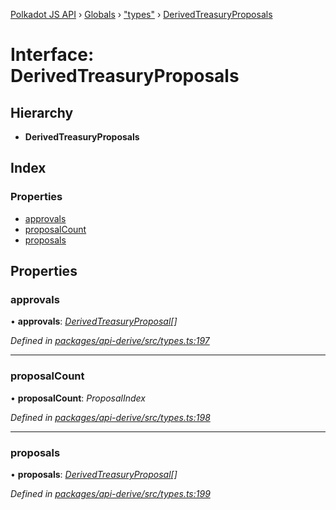 [Polkadot JS API](../README.md) › [Globals](../globals.md) › ["types"](../modules/_types_.md) › [DerivedTreasuryProposals](_types_.derivedtreasuryproposals.md)

# Interface: DerivedTreasuryProposals

## Hierarchy

* **DerivedTreasuryProposals**

## Index

### Properties

* [approvals](_types_.derivedtreasuryproposals.md#approvals)
* [proposalCount](_types_.derivedtreasuryproposals.md#proposalcount)
* [proposals](_types_.derivedtreasuryproposals.md#proposals)

## Properties

###  approvals

• **approvals**: *[DerivedTreasuryProposal](_types_.derivedtreasuryproposal.md)[]*

*Defined in [packages/api-derive/src/types.ts:197](https://github.com/polkadot-js/api/blob/dd97e9daee/packages/api-derive/src/types.ts#L197)*

___

###  proposalCount

• **proposalCount**: *ProposalIndex*

*Defined in [packages/api-derive/src/types.ts:198](https://github.com/polkadot-js/api/blob/dd97e9daee/packages/api-derive/src/types.ts#L198)*

___

###  proposals

• **proposals**: *[DerivedTreasuryProposal](_types_.derivedtreasuryproposal.md)[]*

*Defined in [packages/api-derive/src/types.ts:199](https://github.com/polkadot-js/api/blob/dd97e9daee/packages/api-derive/src/types.ts#L199)*
